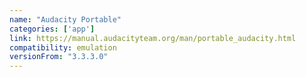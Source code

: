 ```yaml
---
name: "Audacity Portable"
categories: ['app']
link: https://manual.audacityteam.org/man/portable_audacity.html
compatibility: emulation
versionFrom: "3.3.3.0"
---
```


